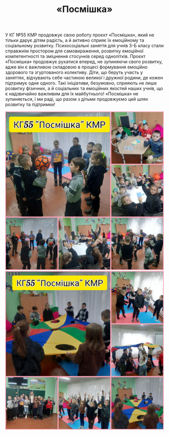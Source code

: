 ﻿---
title: «Посмішка»
---

У КГ №55 КМР продовжує свою роботу проєкт «Посмішка», який не тільки дарує дітям радість, а й активно сприяє їх емоційному та соціальному розвитку. Психосоціальні заняття для учнів 3-Б класу стали справжнім простором для самовираження, розвитку емоційної компетентності та зміцнення стосунків серед однолітків. Проєкт «Посмішка» продовжує рухатися вперед, не зупиняючи свого розвитку, адже він є важливою складовою в процесі формування емоційно здорового та згуртованого колективу. Діти, що беруть участь у заняттях, відчувають себе частиною великої і дружної родини, де кожен підтримує одне одного. Такі ініціативи, безумовно, сприяють не лише розвитку фізичних, а й соціальних та емоційних якостей наших учнів, що є надзвичайно важливим для їх майбутнього! «Посмішка» не зупиняється, і ми раді, що разом з дітьми продовжуємо цей шлях розвитку та підтримки!

![](1.jpg)
![](2.jpg)
